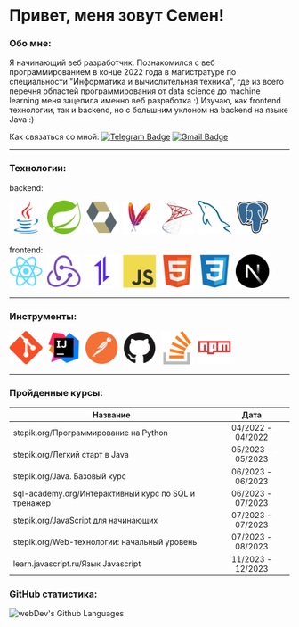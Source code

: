 # Привет, меня зовут Семен!

### Обо мне:

Я начинающий веб разработчик. Познакомился с веб программированием в конце 2022 года в магистратуре по специальности "Информатика и вычислительная техника", где из всего перечня областей программирования от data science до machine learning меня зацепила именно веб разработка :) Изучаю, как frontend технологии, так и backend, но с большним уклоном на backend на языке Java :)

Как связаться со мной: [![Telegram Badge](https://img.shields.io/badge/-roslyakovsemen-blue?style=flat&logo=Telegram&logoColor=white)](https://t.me/icatchme) [![Gmail Badge](https://img.shields.io/badge/-Gmail-red?style=flat&logo=Gmail&logoColor=white)](mailto:roslyakov119@gmail.com)

---

### Технологии:
<span>backend:</span>
<div>
  <img src="https://github.com/devicons/devicon/blob/master/icons/java/java-original.svg" title="java" alt="java" width="60" height="60"/>&nbsp;
  <img src="https://github.com/devicons/devicon/blob/master/icons/spring/spring-original.svg" title="spring" alt="spring" width="60" height="60"/>&nbsp;
  <img src="https://github.com/devicons/devicon/blob/master/icons/hibernate/hibernate-original.svg" title="hibernate" alt="hibernate" width="60" height="60"/>&nbsp;
  <img src="https://github.com/devicons/devicon/blob/master/icons/maven/maven-original.svg" title="maven" alt="maven" width="60" height="60""/>&nbsp;
  <img src="https://github.com/devicons/devicon/blob/master/icons/microsoftsqlserver/microsoftsqlserver-original.svg" title="mssqlserver" alt="mssqlserver" width="60" height="60"/>&nbsp;
  <img src="https://github.com/devicons/devicon/blob/master/icons/mysql/mysql-original.svg" title="mysql" alt="mysql" width="60" height="60"/>&nbsp;
  <img src="https://github.com/devicons/devicon/blob/master/icons/postgresql/postgresql-original.svg" title="postgresql" alt="postgresql" width="60" height="60"/>&nbsp;
</div>

<br>
<span>frontend:</span>
<div>
    <img src="https://github.com/devicons/devicon/blob/master/icons/react/react-original.svg" title="react" alt="react" width="60" height="60"/>&nbsp;
    <img src="https://github.com/devicons/devicon/blob/master/icons/redux/redux-original.svg" title="redux" alt="redux" width="60" height="60"/>&nbsp;
   <img src="https://github.com/devicons/devicon/blob/master/icons/axios/axios-plain.svg" title="axios" alt="axios" width="60" height="60"/>&nbsp;
    <img src="https://github.com/devicons/devicon/blob/master/icons/javascript/javascript-original.svg" title="js" alt="js" width="60" height="60"/>&nbsp;
  <img src="https://github.com/devicons/devicon/blob/master/icons/html5/html5-original.svg" title="html5" alt="html5" width="60" height="60"/>&nbsp;
  <img src="https://github.com/devicons/devicon/blob/master/icons/css3/css3-original.svg" title="css3" alt="css3" width="60" height="60"/>&nbsp;
  <img src="https://github.com/devicons/devicon/blob/master/icons/nextjs/nextjs-original.svg" title="nextjs" alt="nextjs" width="60" height="60"/>&nbsp;
</div>

---

### Инструменты:

<div>
   <img src="https://github.com/devicons/devicon/blob/master/icons/git/git-original.svg" title="git" alt="git" width="60" height="60"/>&nbsp;
    <img src="https://github.com/devicons/devicon/blob/master/icons/intellij/intellij-original.svg" title="intellij" alt="intellij" width="60" height="60"/>&nbsp;
  <img src="https://github.com/devicons/devicon/blob/master/icons/postman/postman-original.svg" title="postman" alt="postman" width="60" height="60"/>&nbsp;
  <img src="https://github.com/devicons/devicon/blob/master/icons/github/github-original.svg" title="github" alt="github" width="60" height="60"/>&nbsp;
    <img src="https://github.com/devicons/devicon/blob/master/icons/stackoverflow/stackoverflow-original.svg" title="stackoverflow" alt="stackoverflow" width="60" height="60"/>&nbsp;
    <img src="https://github.com/devicons/devicon/blob/master/icons/npm/npm-original-wordmark.svg" title="npm" alt="npm" width="60" height="60"/>&nbsp;
<!--     <img src="https://github.com/devicons/devicon/blob/master/icons/docker/docker-plain.svg" title="docker" alt="docker" width="60" height="60"/>&nbsp; -->
</div>

---

### Пройденные курсы:

| Название                                                        | Дата              |
| ----------------------------------------------------------------| :---------------: |
| stepik.org/Программирование на Python                           | 04/2022 - 04/2022 |
| stepik.org/Легкий старт в Java                                  | 05/2023 - 05/2023 |
| stepik.org/Java. Базовый курс                                   | 06/2023 - 06/2023 |
| sql-academy.org/Интерактивный курс по SQL и тренажер            | 06/2023 - 07/2023 |
| stepik.org/JavaScript для начинающих                            | 07/2023 - 07/2023 |
| stepik.org/Web-технологии: начальный уровень                    | 07/2023 - 08/2023 |
| learn.javascript.ru/Язык Javascript                             | 11/2023 - 12/2023 |


### GitHub статистика:

  <img height="195px" alt="webDev's Github Languages" src="https://github-readme-stats-sigma-five.vercel.app/api/top-langs/?username=catchme24&layout=compact&theme=vision-friendly-dark" />




